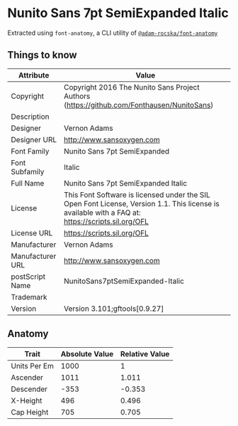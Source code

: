 # Nunito Sans 7pt SemiExpanded Italic

Extracted using `font-anatomy`, a CLI utility of
[`@adam-rocska/font-anatomy`](https://github.com/adam-rocska/font-anatomy)

## Things to know

| Attribute        | Value                                                                                                                                             |
| ---------------- | ------------------------------------------------------------------------------------------------------------------------------------------------- |
| Copyright        | Copyright 2016 The Nunito Sans Project Authors (https://github.com/Fonthausen/NunitoSans)                                                         |
| Description      |                                                                                                                                                   |
| Designer         | Vernon Adams                                                                                                                                      |
| Designer URL     | http://www.sansoxygen.com                                                                                                                         |
| Font Family      | Nunito Sans 7pt SemiExpanded                                                                                                                      |
| Font Subfamily   | Italic                                                                                                                                            |
| Full Name        | Nunito Sans 7pt SemiExpanded Italic                                                                                                               |
| License          | This Font Software is licensed under the SIL Open Font License, Version 1.1. This license is available with a FAQ at: https://scripts.sil.org/OFL |
| License URL      | https://scripts.sil.org/OFL                                                                                                                       |
| Manufacturer     | Vernon Adams                                                                                                                                      |
| Manufacturer URL | http://www.sansoxygen.com                                                                                                                         |
| postScript Name  | NunitoSans7ptSemiExpanded-Italic                                                                                                                  |
| Trademark        |                                                                                                                                                   |
| Version          | Version 3.101;gftools[0.9.27]                                                                                                                     |

## Anatomy

| Trait        | Absolute Value | Relative Value |
| ------------ | -------------- | -------------- |
| Units Per Em | 1000           | 1              |
| Ascender     | 1011           | 1.011          |
| Descender    | -353           | -0.353         |
| X-Height     | 496            | 0.496          |
| Cap Height   | 705            | 0.705          |
